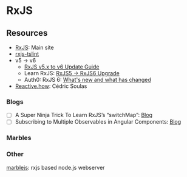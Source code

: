 # RxJS

## Resources

* [RxJS](https://rxjs-dev.firebaseapp.com/): Main site
* [rxjs-tslint](https://github.com/ReactiveX/rxjs-tslint)
* v5 -&gt; v6
  * [RxJS v5.x to v6 Update Guide](https://github.com/ReactiveX/rxjs/blob/master/MIGRATION.md)
  * Learn RxJS: [RxJS5 -&gt; RxJS6 Upgrade](https://www.learnrxjs.io/concepts/rxjs5-6.html)
  * Auth0: RxJS 6: [What's new and what has changed](https://auth0.com/blog/whats-new-in-rxjs-6/)
* [Reactive.how](http://reactive.how/):  Cédric Soulas

### Blogs

* [ ] A Super Ninja Trick To Learn RxJS’s “switchMap”: [Blog](https://medium.com/@shairez/a-super-ninja-trick-to-learn-rxjss-switchmap-mergemap-concatmap-and-exhaustmap-forever-88e178a75f1b)
* [ ] Subscribing to Multiple Observables in Angular Components: [Blog](https://coryrylan.com/blog/subscribing-to-multiple-observables-in-angular-components)

### Marbles

### Other

[marblejs](https://github.com/marblejs/marble): rxjs based node.js webserver



